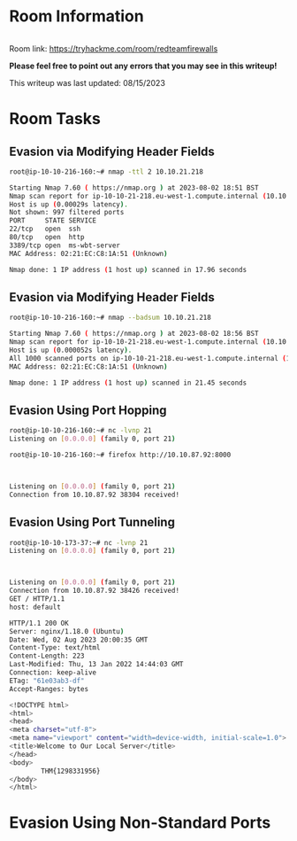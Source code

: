 # Room Information 

![]()

Room link: https://tryhackme.com/room/redteamfirewalls

**Please feel free to point out any errors that you may see in this writeup!**

This writeup was last updated: 08/15/2023

# Room Tasks

## Evasion via Modifying Header Fields

```Bash
root@ip-10-10-216-160:~# nmap -ttl 2 10.10.21.218

Starting Nmap 7.60 ( https://nmap.org ) at 2023-08-02 18:51 BST
Nmap scan report for ip-10-10-21-218.eu-west-1.compute.internal (10.10.21.218)
Host is up (0.00029s latency).
Not shown: 997 filtered ports
PORT     STATE SERVICE
22/tcp   open  ssh
80/tcp   open  http
3389/tcp open  ms-wbt-server
MAC Address: 02:21:EC:C8:1A:51 (Unknown)

Nmap done: 1 IP address (1 host up) scanned in 17.96 seconds
```

## Evasion via Modifying Header Fields

```Bash
root@ip-10-10-216-160:~# nmap --badsum 10.10.21.218

Starting Nmap 7.60 ( https://nmap.org ) at 2023-08-02 18:56 BST
Nmap scan report for ip-10-10-21-218.eu-west-1.compute.internal (10.10.21.218)
Host is up (0.000052s latency).
All 1000 scanned ports on ip-10-10-21-218.eu-west-1.compute.internal (10.10.21.218) are filtered
MAC Address: 02:21:EC:C8:1A:51 (Unknown)

Nmap done: 1 IP address (1 host up) scanned in 21.45 seconds
```

## Evasion Using Port Hopping 

```Bash
root@ip-10-10-216-160:~# nc -lvnp 21
Listening on [0.0.0.0] (family 0, port 21)
```

```Bash
root@ip-10-10-216-160:~# firefox http://10.10.87.92:8000
```

![]()

![]()

```Bash
Listening on [0.0.0.0] (family 0, port 21)
Connection from 10.10.87.92 38304 received!
```

## Evasion Using Port Tunneling

```Bash
root@ip-10-10-173-37:~# nc -lvnp 21
Listening on [0.0.0.0] (family 0, port 21)
```

![]()

![]()

```Bash
Listening on [0.0.0.0] (family 0, port 21)
Connection from 10.10.87.92 38426 received!
GET / HTTP/1.1
host: default

HTTP/1.1 200 OK
Server: nginx/1.18.0 (Ubuntu)
Date: Wed, 02 Aug 2023 20:00:35 GMT
Content-Type: text/html
Content-Length: 223
Last-Modified: Thu, 13 Jan 2022 14:44:03 GMT
Connection: keep-alive
ETag: "61e03ab3-df"
Accept-Ranges: bytes

<!DOCTYPE html>
<html>
<head>
<meta charset="utf-8">
<meta name="viewport" content="width=device-width, initial-scale=1.0">
<title>Welcome to Our Local Server</title>
</head>
<body>
        THM{1298331956}
</body>
</html>
```

# Evasion Using Non-Standard Ports
